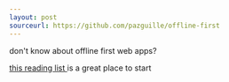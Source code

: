 ```yaml
---
layout: post
sourceurl: https://github.com/pazguille/offline-first
---
```


don't know about offline first web apps?

<a href="https://github.com/pazguille/offline-first">
  this reading list
</a> is a great place to start

